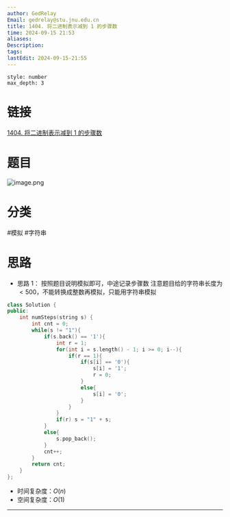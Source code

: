 ```yaml
---
author: GedRelay
Email: gedrelay@stu.jnu.edu.cn
title: 1404. 将二进制表示减到 1 的步骤数
time: 2024-09-15 21:53
aliases: 
Description: 
tags: 
lastEdit: 2024-09-15-21:55
---
```


```toc
style: number
max_depth: 3
```

# 链接
[1404. 将二进制表示减到 1 的步骤数](https://leetcode.cn/problems/number-of-steps-to-reduce-a-number-in-binary-representation-to-one/) 

# 题目
![image.png](https://ged-pic-bed.oss-cn-guangzhou.aliyuncs.com/img/202409152153862.png)


# 分类
#模拟 #字符串 

# 思路
- 思路 1：
按照题目说明模拟即可，中途记录步骤数
注意题目给的字符串长度为 $<500$，不能转换成整数再模拟，只能用字符串模拟


```cpp
class Solution {
public:
    int numSteps(string s) {
        int cnt = 0;
        while(s != "1"){
            if(s.back() == '1'){
                int r = 1;
                for(int i = s.length() - 1; i >= 0; i--){
                    if(r == 1){
                        if(s[i] == '0'){
                            s[i] = '1';
                            r = 0;
                        }
                        else{
                            s[i] = '0';
                        }
                    }
                }
                if(r) s = "1" + s;
            }
            else{
                s.pop_back();
            }
            cnt++;
        }
        return cnt;
    }
};
```


- 时间复杂度：${O\left( n \right)  }$ 
- 空间复杂度：${O\left( 1 \right)  }$ 


---

